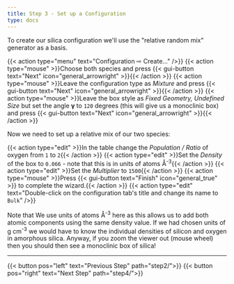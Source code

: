 ```yaml
---
title: Step 3 - Set up a Configuration
type: docs
---
```



To create our silica configuration we'll use the "relative random mix" generator as a basis.

{{< action type="menu" text="Configuration &#8680; Create..." />}}
{{< action type="mouse" >}}Choose both species and press {{< gui-button text="Next" icon="general_arrowright" >}}{{< /action >}}
{{< action type="mouse" >}}Leave the configuration type as _Mixture_ and press {{< gui-button text="Next" icon="general_arrowright" >}}{{< /action >}}
{{< action type="mouse" >}}Leave the box style as _Fixed Geometry, Undefined Size_ but set the angle **&gamma;** to `120` degrees (this will give us a monoclinic box) and press {{< gui-button text="Next" icon="general_arrowright" >}}{{< /action >}}

Now we need to set up a relative mix of our two species:

{{< action type="edit" >}}In the table change the _Population / Ratio_ of oxygen from `1` to `2`{{< /action >}}
{{< action type="edit" >}}Set the _Density_ of the box to `0.066` - note that this is in units of atoms &#8491;<sup>-3</sup>{{< /action >}}
{{< action type="edit" >}}Set the _Multiplier_ to `1500`{{< /action >}}
{{< action type="mouse" >}}Press {{< gui-button text="Finish" icon="general_true" >}} to complete the wizard.{{< /action >}}
{{< action type="edit" text="Double-click on the configuration tab's title and change its name to `Bulk`" />}}


Note that We use units of atoms &#8491;<sup>-3</sup> here as this allows us to add both atomic components using the same density value. If we had chosen units of g cm<sup>-3</sup> we would have to know the individual densities of silicon and oxygen in amorphous silica. Anyway, if you zoom the viewer out (mouse wheel) then you should then see a monoclinic box of silica!

* * *
{{< button pos="left" text="Previous Step" path="step2/">}}
{{< button pos="right" text="Next Step" path="step4/">}}
